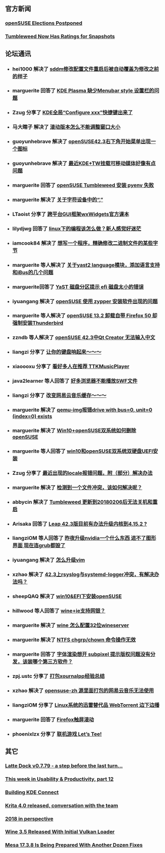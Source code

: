 ## 官方新闻

### [openSUSE Elections Postponed](https://news.opensuse.org/2018/03/31/opensuse-elections-postponed/)

### [Tumbleweed Now Has Ratings for Snapshots](https://news.opensuse.org/2018/03/29/tumbleweed-now-has-ratings-for-snapshots/)


## 论坛通讯


* ###  hei1000 解决了 [sddm修改配置文件重启后被自动覆盖为修改之前的样子](https://forum.suse.org.cn/t/topic/9662)

* ###  marguerite 回答了 [KDE Plasma 缺少Menubar style 设置栏的问题](https://forum.suse.org.cn/t/topic/9732)

* ###  Zzug 分享了 [KDE全局“Configure xxx”快捷键出来了](https://forum.suse.org.cn/t/topic/9772)

* ###  马大瞎子 解决了 [滚动版本怎么不能调整窗口大小](https://forum.suse.org.cn/t/topic/9802)

* ###  guoyunhebrave 解决了 [openSUSE42.3右下角开始菜单出现一个图标](https://forum.suse.org.cn/t/topic/9844)

* ###  guoyunhebrave 解决了 [最近KDE+TW挂载可移动媒体好像有点问题](https://forum.suse.org.cn/t/topic/9939)

* ###  marguerite 回答了 [ openSUSE Tumbleweed 安装 pyenv 失败 ](https://forum.suse.org.cn/t/topic/9655)

* ###  marguerite 解决了 [关于字符设备中的“,” ](https://forum.suse.org.cn/t/topic/9660)

* ###   LTaoist 分享了 [跨平台GUI框架wxWidgets官方课本 ](https://forum.suse.org.cn/t/topic/9839)

* ###   lilydjwg 回答了 [ linux下的编程该怎么做？新人感觉好迷茫 ](https://forum.suse.org.cn/t/topic/9816)

* ###   iamcook84 解决了 [想写一个程序，精确修改二进制文件的某些字节 ](https://forum.suse.org.cn/t/topic/9855)

* ### marguerite 等人解决了 [ 关于yast2 language模块，添加语言支持和iBus的几个问题 ](https://forum.suse.org.cn/t/topic/9920)

* ### marguerite回答了 [ YaST 磁盘分区提示 efi 磁盘太小的错误 ](https://forum.suse.org.cn/t/topic/9784)

* ### iyuangang 解决了 [ openSUSE 使用 zypper 安装软件出现的问题 ](https://forum.suse.org.cn/t/topic/9620)

* ### marguerite 等人解决了 [openSUSE 13.2 卸载自带 Firefox 50 却强制安装Thunderbird ](https://forum.suse.org.cn/t/topic/9670)

* ### zzndb 等人解决了 [ openSUSE 42.3中Qt Creator 无法输入中文 ](https://forum.suse.org.cn/t/topic/9657)

* ### liangzi 分享了 [ 让你的键盘响起来～～～ ](https://forum.suse.org.cn/t/topic/9874)

* ### xiaoooxu 分享了 [ 看好多人在推荐 TTKMusicPlayer ](https://forum.suse.org.cn/t/topic/9868)

* ### java2learner 等人回答了 [ 好多浏览器不能播放SWF文件 ](https://forum.suse.org.cn/t/topic/9824)

* ### liangzi 分享了 [ 改变网易云音乐缓存～～～ ](https://forum.suse.org.cn/t/topic/9787)

* ### marguerite 解决了 [qemu-img报错drive with bus=0, unit=0 (index=0) exists ](https://forum.suse.org.cn/t/topic/9932)

* ### marguerite 解决了 [ Win10+openSUSE双系统如何删除openSUSE ](https://forum.suse.org.cn/t/topic/9831)

* ### marguerite 等人回答了 [ win10和openSUSE双系统双硬盘UEFI安装 ](https://forum.suse.org.cn/t/topic/9833)

* ### Zzug 分享了 [ 最近出现的locale报错问题，附（部分）解决办法 ](https://forum.suse.org.cn/t/topic/9804)

* ### marguerite 解决了 [检测到一个文件冲突，该如何解决呢？ ](https://forum.suse.org.cn/t/topic/9765)

* ### abbycin 解决了 [Tumbleweed 更新到20180206后无法关机和重启 ](https://forum.suse.org.cn/t/topic/9751)

* ### Arisaka 回答了 [ Leap 42.3版目前有办法升级内核到4.15.2 ? ](https://forum.suse.org.cn/t/topic/9736)

* ### liangziOM 等人回答了 [昨夜升级nvidia一个什么东西 进不了图形界面 现在连grub都毁了 ](https://forum.suse.org.cn/t/topic/9759)

* ###  iyuangang 解决了 [ 怎么升级vim ](https://forum.suse.org.cn/t/topic/9599)

* ### xzhao 解决了 [ 42.3上rsyslog与systemd-logger冲突，有解决办法吗？ ](https://forum.suse.org.cn/t/topic/9944)

* ### sheepQAQ 解决了 [win10&EFI下安装openSUSE ](https://forum.suse.org.cn/t/topic/9646)

* ### hillwood 等人回答了 [ wine+ie支持网银？ ](https://forum.suse.org.cn/t/topic/9908)

* ### marguerite 解决了 [ wine 怎么配置32位wineserver ](https://forum.suse.org.cn/t/topic/9625)

* ### marguerite 解决了 [ NTFS chgrp/chown 命令操作无效 ](https://forum.suse.org.cn/t/topic/9806)

* ### marguerite 回答了 [字体渲染想开 subpixel 提示版权问题没有分发，该装哪个第三方软件？ ](https://forum.suse.org.cn/t/topic/9766)

* ### zpj.ustc 分享了 [ 打包xournalpp经验总结 ](https://forum.suse.org.cn/t/topic/9671)



* ### xzhao 解决了 [opensuse-zh 源里面打包的网易云音乐无法使用 ](https://forum.suse.org.cn/t/topic/4649)

* ### liangziOM 分享了 [ Linux系统的迅雷替代品 WebTorrent 边下边播 ](https://forum.suse.org.cn/t/topic/9775)

* ### marguerite 回答了 [ Firefox触屏滚动 ](https://forum.suse.org.cn/t/topic/9597)

* ### phoenixlzx 分享了 [联机游戏 Let’s Tee! ](https://forum.suse.org.cn/t/topic/9674)


## 其它


### [Latte Dock v0.7.79 - a step before the last turn...](https://psifidotos.blogspot.com/2018/04/latte-dock-v0779-step-before-last-turn.html)

### [This week in Usability & Productivity, part 12](https://pointieststick.wordpress.com/2018/03/31/this-week-in-usability-productivity-part-12/)

### [Building KDE Connect](https://nicolasfella.wordpress.com/2018/03/30/building-kde-connect/)

### [Krita 4.0 released, conversation with the team](http://libregraphicsworld.org/blog/entry/krita-4-0-interview)

### [2018 in perspective](http://libregraphicsworld.org/blog/entry/2018-in-perspective)

### [Wine 3.5 Released With Initial Vulkan Loader](http://www.phoronix.com/scan.php?page=news_item&px=Wine-3.5-Released)

### [Mesa 17.3.8 Is Being Prepared With Another Dozen Fixes](http://www.phoronix.com/scan.php?page=news_item&px=Mesa-17.3.8-RC1)

